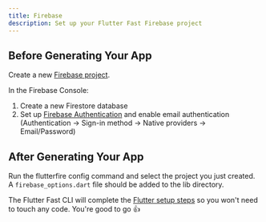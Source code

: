 ```yaml
---
title: Firebase
description: Set up your Flutter Fast Firebase project
---
```

## Before Generating Your App
Create a new [Firebase project](https://firebase.google.com/docs/projects/learn-more).

In the Firebase Console:
1. Create a new Firestore database
2. Set up [Firebase Authentication](https://firebase.google.com/docs/auth/flutter/start) and enable email authentication (Authentication -> Sign-in method -> Native providers -> Email/Password)

## After Generating Your App
Run the flutterfire config command and select the project you just created. A `firebase_options.dart` file should be added to the lib directory. 

The Flutter Fast CLI will complete the [Flutter setup steps](https://firebase.google.com/docs/flutter/setup?platform=ios) so you won't need to touch any code. You're good to go 👍